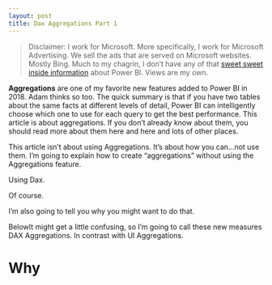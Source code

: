 ```yaml
---
layout: post
title: Dax Aggregations Part 1
---
```



>Disclaimer: I work for Microsoft. More specifically, I work for Microsoft Advertising. We sell the ads that are served on Microsoft websites. Mostly Bing. Much to my chagrin, I don’t have any of that [sweet sweet inside information](https://twitter.com/GuyInACube/status/1073692665571655681) about Power BI. Views are my own.

**Aggregations** are one of my favorite new features added to Power BI in 2018. Adam thinks so too. The quick summary is that if you have two tables about the same facts at different levels of detail, Power BI can intelligently choose which one to use for each query to get the best performance. This article is about aggregations. If you don’t already know about them, you should read more about them here and here and lots of other places.

This article isn’t about using Aggregations. It’s about how you can…not use them. I’m going to explain how to create “aggregations” without using the Aggregations feature.

Using Dax.

Of course.

I’m also going to tell you why you might want to do that.

BelowIt might get a little confusing, so I’m going to call these new measures DAX Aggregations. In contrast with UI Aggregations.

Why
========